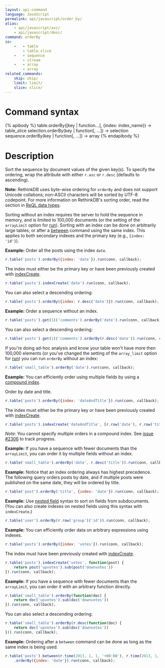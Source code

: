 ```yaml
---
layout: api-command
language: JavaScript
permalink: api/javascript/order_by/
alias:
    - api/javascript/asc/
    - api/javascript/desc/
command: orderBy
io:
    -   - table
        - table_slice
    -   - sequence
        - stream
    -   - array
        - array
related_commands:
    skip: skip/
    limit: limit/
    slice: slice/
---
```


# Command syntax #

{% apibody %}
table.orderBy([key | function...], {index: index_name}) &rarr; table_slice
selection.orderBy(key | function[, ...]) &rarr; selection<array>
sequence.orderBy(key | function[, ...]) &rarr; array
{% endapibody %}

# Description #

Sort the sequence by document values of the given key(s). To specify
the ordering, wrap the attribute with either `r.asc` or `r.desc`
(defaults to ascending).

__Note:__ RethinkDB uses byte-wise ordering for `orderBy` and does not support Unicode collations; non-ASCII characters will be sorted by UTF-8 codepoint. For more information on RethinkDB's sorting order, read the section in [ReQL data types](/docs/data-types/#sorting-order).

Sorting without an index requires the server to hold the sequence in
memory, and is limited to 100,000 documents (or the setting of the `arrayLimit` option for [run](/api/javascript/run)). Sorting with an index can
be done on arbitrarily large tables, or after a [between](/api/javascript/between/) command
using the same index. This applies to both secondary indexes and the primary key (e.g., `{index: 'id'}`).

__Example:__ Order all the posts using the index `date`.   

```js
r.table('posts').orderBy({index: 'date'}).run(conn, callback);
```

<!-- stop -->

The index must either be the primary key or have been previously created with [indexCreate](/api/javascript/index_create/).

```js
r.table('posts').indexCreate('date').run(conn, callback);
```

You can also select a descending ordering:

```js
r.table('posts').orderBy({index: r.desc('date')}).run(conn, callback);
```

__Example:__ Order a sequence without an index.

```js
r.table('posts').get(1)('comments').orderBy('date').run(conn, callback);
```

You can also select a descending ordering:

```js
r.table('posts').get(1)('comments').orderBy(r.desc('date')).run(conn, callback);
```

If you're doing ad-hoc analysis and know your table won't have more then 100,000
elements (or you've changed the setting of the `array_limit` option for [run](/api/javascript/run)) you can run `orderBy` without an index:

```js
r.table('small_table').orderBy('date').run(conn, callback);
```

__Example:__ You can efficiently order using multiple fields by using a
[compound index](http://www.rethinkdb.com/docs/secondary-indexes/javascript/).

Order by date and title.

```js
r.table('posts').orderBy({index: 'dateAndTitle'}).run(conn, callback);
```

The index must either be the primary key or have been previously created with [indexCreate](/api/javascript/index_create/).

```js
r.table('posts').indexCreate('dateAndTitle', [r.row('date'), r.row('title')]).run(conn, callback);
```

_Note_: You cannot specify multiple orders in a compound index. See [issue #2306](https://github.com/rethinkdb/rethinkdb/issues/2306)
to track progress.

__Example:__ If you have a sequence with fewer documents than the `arrayLimit`, you can order it
by multiple fields without an index.

```js
r.table('small_table').orderBy('date', r.desc('title')).run(conn, callback);
```

__Example:__ Notice that an index ordering always has highest
precedence. The following query orders posts by date, and if multiple
posts were published on the same date, they will be ordered by title.

```js
r.table('post').orderBy('title', {index: 'date'}).run(conn, callback);
```

__Example:__ Use [nested field](/docs/cookbook/javascript/#filtering-based-on-nested-fields) syntax to sort on fields from subdocuments. (You can also create indexes on nested fields using this syntax with `indexCreate`.)

```js
r.table('user').orderBy(r.row('group')('id')).run(conn, callback);
```

__Example:__ You can efficiently order data on arbitrary expressions using indexes.

```js
r.table('posts').orderBy({index: 'votes'}).run(conn, callback);
```

The index must have been previously created with [indexCreate](/api/javascript/index_create/).

```js
r.table('posts').indexCreate('votes', function(post) {
    return post('upvotes').sub(post('downvotes'))
}).run(conn, callback);
```

__Example:__ If you have a sequence with fewer documents than the `arrayLimit`, you can order it with an arbitrary function directly.

```js
r.table('small_table').orderBy(function(doc) {
    return doc('upvotes').sub(doc('downvotes'))
}).run(conn, callback);
```

You can also select a descending ordering:

```js
r.table('small_table').orderBy(r.desc(function(doc) {
    return doc('upvotes').sub(doc('downvotes'))
})).run(conn, callback);
```

__Example:__ Ordering after a `between` command can be done as long as the same index is being used.

```js
r.table('posts').between(r.time(2013, 1, 1, '+00:00'), r.time(2013, 1, 1, '+00:00'), {index: 'date'})
    .orderBy({index: 'date'}).run(conn, callback);
```

